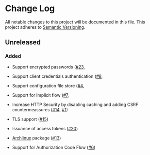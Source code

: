 # Change Log

All notable changes to this project will be documented in this file.
This project adheres to [Semantic Versioning](http://semver.org/).

## Unreleased

### Added

* Support encrypted passwords
  ([#23](https://gitlab.com/veenj/tiny-auth/issues/23),

* Support client credentials authentication
  ([#8](https://gitlab.com/veenj/tiny-auth/issues/8),

* Support configuration file store
  ([#4](https://gitlab.com/veenj/tiny-auth/issues/4),

* Support for Implicit flow
  ([#7](https://gitlab.com/veenj/tiny-auth/issues/7),

* Increase HTTP Security by disabling caching and adding CSRF countermeassures
  ([#14](https://gitlab.com/veenj/tiny-auth/issues/14),
  [#1](https://gitlab.com/veenj/tiny-auth/issues/1))

* TLS support
  ([#15](https://gitlab.com/veenj/tiny-auth/issues/15))

* Issuance of access tokens
  ([#20](https://gitlab.com/veenj/tiny-auth/issues/20))

* [Archlinux](https://www.archlinux.org/) package
  ([#13](https://gitlab.com/veenj/tiny-auth/issues/13))

* Support for Authorization Code Flow
  ([#6](https://gitlab.com/veenj/tiny-auth/issues/6))
